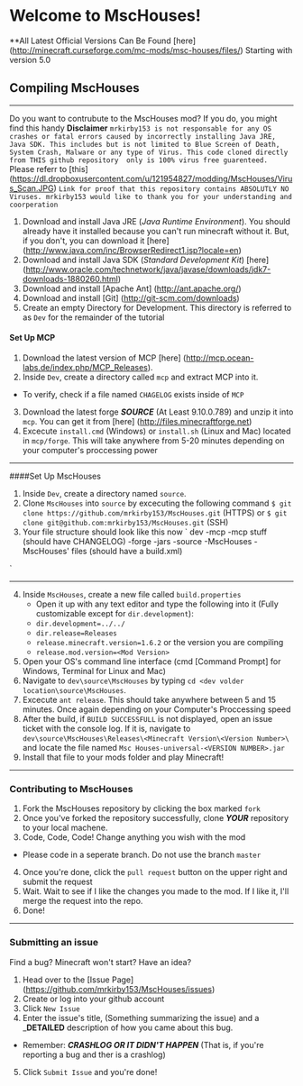 # Welcome to MscHouses!

**All Latest Official Versions Can Be Found [here] (http://minecraft.curseforge.com/mc-mods/msc-houses/files/) Starting with version 5.0

## Compiling MscHouses
***
Do you want to contrubute to the MscHouses mod? If you do, you might find this handy
**Disclaimer**
`mrkirby153 is not responsable for any OS crashes or fatal errors caused by incorrectly installing Java JRE, Java SDK. This includes but is not limited to Blue Screen of Death, System Crash, Malware or any type of Virus. This code cloned directly from THIS github repository  only is 100% virus free guarenteed.` Please referr to [this] (https://dl.dropboxusercontent.com/u/121954827/modding/MscHouses/Virus_Scan.JPG) `Link for proof that this repository contains ABSOLUTLY NO Viruses.
 mrkirby153 would like to thank you for your understanding and coorperation`
1. Download and install Java JRE (*Java Runtime Environment*). You should already have it installed because you can't run minecraft without it. But, if you don't, you can download it [here] (http://www.java.com/inc/BrowserRedirect1.jsp?locale=en)
2. Download and install Java SDK (*Standard Development Kit*) [here] (http://www.oracle.com/technetwork/java/javase/downloads/jdk7-downloads-1880260.html)
3. Download and install [Apache Ant] (http://ant.apache.org/)
4. Download and install [Git] (http://git-scm.com/downloads)
5. Create an empty Directory for Development. This directory is referred to as `Dev` for the remainder of the tutorial

#### Set Up MCP
1. Download the latest version of MCP [here] (http://mcp.ocean-labs.de/index.php/MCP_Releases).
2. Inside `Dev`, create a directory called `mcp` and extract MCP into it.
 * To verify, check if a file named `CHAGELOG` exists inside of `MCP`
3. Download the latest forge ___SOURCE___ (At Least 9.10.0.789) and unzip it into `mcp`. You can get it from [here] (http://files.minecraftforge.net)
4. Excecute `install.cmd` (Windows) or `install.sh` (Linux and Mac) located in `mcp/forge`. This will take anywhere from 5-20 minutes depending on your computer's proccessing power
***
####Set Up MscHouses
1. Inside `Dev`, create a directory named `source`.
2. Clone `MscHouses` into `source` by excecuting the following command `$ git clone https://github.com/mrkirby153/MscHouses.git` (HTTPS) or `$ git clone git@github.com:mrkirby153/MscHouses.git` (SSH)
3. Your file structure should look like this now
`
    dev
        \-mcp
            \-mcp stuff (should have CHANGELOG)
            \-forge
            \-jars
        \-source
            \-MscHouses
                \-MscHouses' files (should have a build.xml)
    
`
***
4. Inside `MscHouses`, create a new file called `build.properties`
    * Open it up with any text editor and type the following into it (Fully customizable except for `dir.development`):
    * `dir.development=../../`
    * `dir.release=Releases`
    * `release.minecraft.version=1.6.2` or the version you are compiling
    * `release.mod.version=<Mod Version>`
5. Open your OS's command line interface (cmd [Command Prompt] for Windows, Terminal for Linux and Mac)
6. Navigate to `dev\source\MscHouses` by typing `cd <dev volder location\source\MscHouses`.
7. Excecute `ant release`. This should take anywhere between 5 and 15 minutes. Once again depending on your Computer's Proccessing speed
8. After the build, if `BUILD SUCCESSFULL` is not displayed, open an issue ticket with the console log. If it is, navigate to `dev\source\MscHouses\Releases\<Minecraft Version\<Version Number>\` and locate the file named `Msc Houses-universal-<VERSION NUMBER>.jar`
9. Install that file to your mods folder and play Minecraft!
***
### Contributing to MscHouses
1. Fork the MscHouses repository by clicking the box marked `fork`
2. Once you've forked the repository successfully, clone ___YOUR___ repository to your local machene.
3. Code, Code, Code! Change anything you wish with the mod
 * Please code in a seperate branch. Do not use the branch `master`
4. Once you're done, click the `pull request` button on the upper right and submit the request
5. Wait. Wait to see if I like the changes you made to the mod. If I like it, I'll merge the request into the repo.
6. Done!
***
### Submitting an issue
Find a bug? Minecraft won't start? Have an idea?
1. Head over to the [Issue Page] (https://github.com/mrkirby153/MscHouses/issues)
2. Create or log into your github account
3. Click `New Issue`
4. Enter the issue's title, (Something summarizing the issue) and a ___DETAILED__ description of how you came about this bug.
 * Remember: ___CRASHLOG OR IT DIDN'T HAPPEN___ (That is, if you're reporting a bug and ther is a crashlog)
5. Click `Submit Issue` and you're done!